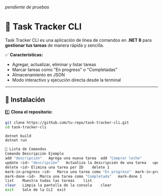 *pendiente de pruebas*
# 📌 Task Tracker CLI  

Task Tracker CLI es una aplicación de línea de comandos en **.NET 8** para **gestionar tus tareas** de manera rápida y sencilla.  

✅ **Características:**  
- Agregar, actualizar, eliminar y listar tareas  
- Marcar tareas como "En progreso" o "Completadas"  
- Almacenamiento en JSON  
- Modo interactivo y ejecución directa desde la terminal  

---

## 📜 Instalación  
1️⃣ **Clona el repositorio:**  
```sh
git clone https://github.com/tu-repo/task-tracker-cli.git
cd task-tracker-cli

dotnet build
dotnet run

📌 Lista de Comandos
Comando	Descripción	Ejemplo
add "descripción"	Agrega una nueva tarea	add "Comprar leche"
update <id> "descripción"	Actualiza la descripción de una tarea	update 1 "Comprar leche y pan"
delete <id>	Elimina una tarea por ID	delete 1
mark-in-progress <id>	Marca una tarea como "En progreso"	mark-in-progress 1
mark-done <id>	Marca una tarea como "Completada"	mark-done 1
list	Muestra todas las tareas	list
clear	Limpia la pantalla de la consola	clear
exit	Sale de la CLI	exit
